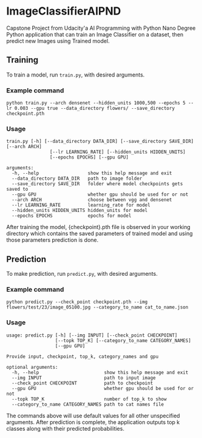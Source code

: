 # ImageClassifierAIPND
 Capstone Project from Udacity'a AI Programming with Python Nano Degree
Python application that can train an Image Classifier on a dataset, then predict new Images using Trained model.

## Training
To train a model, run `train.py`, with desired arguments.
### Example command
```
python train.py --arch densenet --hidden_units 1000,500 --epochs 5 --lr 0.003 --gpu true --data_directory flowers/ --save_directory checkpoint.pth
```
### Usage
```
train.py [-h] [--data_directory DATA_DIR] [--save_directory SAVE_DIR] [--arch ARCH]
                [--lr LEARNING_RATE] [--hidden_units HIDDEN_UNITS]
                [--epochs EPOCHS] [--gpu GPU]
                
arguments:
  -h, --help                  show this help message and exit
  --data_directory DATA_DIR   path to image folder
  --save_directory SAVE_DIR   folder where model checkpoints gets saved to
  --gpu GPU                   whether gpu should be used for or not
  --arch ARCH                 choose between vgg and densenet
  --lr LEARNING_RATE          learning_rate for model
  --hidden_units HIDDEN_UNITS hidden_units for model
  --epochs EPOCHS             epochs for model
```
After training the model, {checkpoint}.pth file is observed in your working directory which contains the saved parameters of trained model and using those parameters prediction is done.

## Prediction
To make prediction, run `predict.py`, with desired arguments.
### Example command
```
python predict.py --check_point checkpoint.pth --img flowers/test/23/image_05100.jpg --category_to_name cat_to_name.json
```
### Usage
```
usage: predict.py [-h] [--img INPUT] [--check_point CHECKPOINT]
                  [--topk TOP_K] [--category_to_name CATEGORY_NAMES]
                  [--gpu GPU]

Provide input, checkpoint, top_k, category_names and gpu

optional arguments:
  -h, --help                        show this help message and exit
  --img INPUT                       path to input image
  --check_point CHECKPOINT          path to checkpoint
  --gpu GPU                         whether gpu should be used for or not
  --topk TOP_K                      number of top_k to show
  --category_to_name CATEGORY_NAMES path to cat names file
```
The commands above will use default values for all other unspecified arguments.
After prediction is complete, the application outputs top k classes along with their predicted probabilities.
